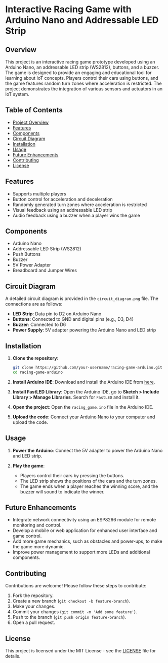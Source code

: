 # Interactive Racing Game with Arduino Nano and Addressable LED Strip

## Overview

This project is an interactive racing game prototype developed using an Arduino Nano, an addressable LED strip (WS2812), buttons, and a buzzer. The game is designed to provide an engaging and educational tool for learning about IoT concepts. Players control their cars using buttons, and the game features random turn zones where acceleration is restricted. The project demonstrates the integration of various sensors and actuators in an IoT system.

## Table of Contents

- [Project Overview](#overview)
- [Features](#features)
- [Components](#components)
- [Circuit Diagram](#circuit-diagram)
- [Installation](#installation)
- [Usage](#usage)
- [Future Enhancements](#future-enhancements)
- [Contributing](#contributing)
- [License](#license)

## Features

- Supports multiple players
- Button control for acceleration and deceleration
- Randomly generated turn zones where acceleration is restricted
- Visual feedback using an addressable LED strip
- Audio feedback using a buzzer when a player wins the game

## Components

- Arduino Nano
- Addressable LED Strip (WS2812)
- Push Buttons
- Buzzer
- 5V Power Adapter
- Breadboard and Jumper Wires

## Circuit Diagram

A detailed circuit diagram is provided in the `circuit_diagram.png` file. The connections are as follows:

- **LED Strip**: Data pin to D2 on Arduino Nano
- **Buttons**: Connected to GND and digital pins (e.g., D3, D4)
- **Buzzer**: Connected to D6
- **Power Supply**: 5V adapter powering the Arduino Nano and LED strip

## Installation

1. **Clone the repository**:

   ```bash
   git clone https://github.com/your-username/racing-game-arduino.git
   cd racing-game-arduino
   ```

2. **Install Arduino IDE**:
   Download and install the Arduino IDE from [here](https://www.arduino.cc/en/software).

3. **Install FastLED Library**:
   Open the Arduino IDE, go to **Sketch > Include Library > Manage Libraries**. Search for `FastLED` and install it.

4. **Open the project**:
   Open the `racing_game.ino` file in the Arduino IDE.

5. **Upload the code**:
   Connect your Arduino Nano to your computer and upload the code.

## Usage

1. **Power the Arduino**:
   Connect the 5V adapter to power the Arduino Nano and LED strip.

2. **Play the game**:
   - Players control their cars by pressing the buttons.
   - The LED strip shows the positions of the cars and the turn zones.
   - The game ends when a player reaches the winning score, and the buzzer will sound to indicate the winner.

## Future Enhancements

- Integrate network connectivity using an ESP8266 module for remote monitoring and control.
- Develop a mobile or web application for enhanced user interface and game control.
- Add more game mechanics, such as obstacles and power-ups, to make the game more dynamic.
- Improve power management to support more LEDs and additional components.

## Contributing

Contributions are welcome! Please follow these steps to contribute:

1. Fork the repository.
2. Create a new branch (`git checkout -b feature-branch`).
3. Make your changes.
4. Commit your changes (`git commit -m 'Add some feature'`).
5. Push to the branch (`git push origin feature-branch`).
6. Open a pull request.

## License

This project is licensed under the MIT License - see the [LICENSE](LICENSE) file for details.

